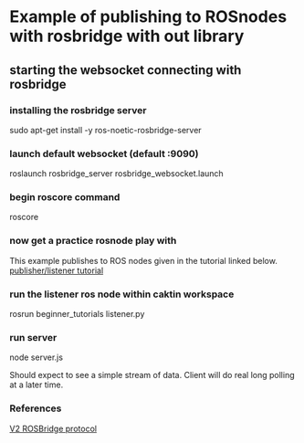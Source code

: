 # Example of publishing to ROSnodes with rosbridge with out library


## starting the websocket connecting with rosbridge

### installing the rosbridge server

sudo apt-get install -y ros-noetic-rosbridge-server

### launch default websocket (default :9090)

roslaunch rosbridge_server rosbridge_websocket.launch

### begin roscore command

roscore

### now get a practice rosnode play with

This example publishes to ROS nodes given in the tutorial linked below.
[publisher/listener tutorial](http://wiki.ros.org/ROS/Tutorials/WritingPublisherSubscriber%28python%29)

### run the listener ros node within caktin workspace

rosrun beginner_tutorials listener.py

### run server

node server.js

Should expect to see a simple stream of data. Client will do real long polling at a later time.

### References

[V2 ROSBridge protocol](http://wiki.ros.org/ROS/Tutorials/WritingPublisherSubscriber%28python%29)


